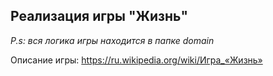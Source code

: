 ## Реализация игры "Жизнь"

*P.s: вся логика игры находится в папке domain*

Описание игры: https://ru.wikipedia.org/wiki/Игра_«Жизнь»